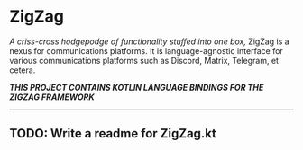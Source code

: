 # ZigZag

*A criss-cross hodgepodge of functionality stuffed into one box,* ZigZag is a nexus for communications platforms.
It is language-agnostic interface for various communications platforms such as Discord, Matrix, Telegram, et cetera.

***THIS PROJECT CONTAINS KOTLIN LANGUAGE BINDINGS FOR THE ZIGZAG FRAMEWORK***

---

## TODO: Write a readme for ZigZag.kt
